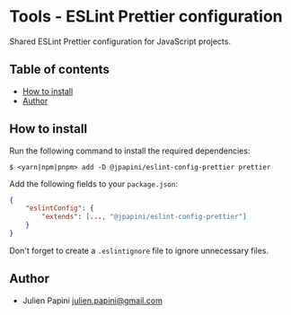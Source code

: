 # Tools - ESLint Prettier configuration <!-- omit in toc -->

Shared ESLint Prettier configuration for JavaScript projects.

## Table of contents <!-- omit in toc -->

-   [How to install](#how-to-install)
-   [Author](#author)

## How to install

Run the following command to install the required dependencies:

```shell
$ <yarn|npm|pnpm> add -D @jpapini/eslint-config-prettier prettier
```

Add the following fields to your `package.json`:

```json
{
    "eslintConfig": {
        "extends": [..., "@jpapini/eslint-config-prettier"]
    }
}
```

Don't forget to create a `.eslintignore` file to ignore unnecessary files.

## Author

-   Julien Papini <julien.papini@gmail.com>
